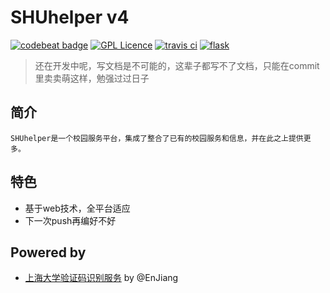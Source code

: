 # SHUhelper v4

[![codebeat badge](https://codebeat.co/badges/97b9864b-ffc5-497a-a4bd-27d73cc95e46)](https://codebeat.co/projects/github-com-shuopensourcecommunity-shuhelper-master)
[![GPL Licence](https://badges.frapsoft.com/os/gpl/gpl.svg?v=103)](https://opensource.org/licenses/GPL-3.0/)
[![travis ci](https://api.travis-ci.org/shuopensourcecommunity/SHUhelper.svg?branch=master)](https://travis-ci.org/shuopensourcecommunity/SHUhelper)
[![flask](http://flask.pocoo.org/static/badges/made-with-flask-s.png)](http://flask.pocoo.org/)

> 还在开发中呢，写文档是不可能的，这辈子都写不了文档，只能在commit里卖卖萌这样，勉强过过日子

## 简介

    SHUhelper是一个校园服务平台，集成了整合了已有的校园服务和信息，并在此之上提供更多。

## 特色

* 基于web技术，全平台适应
* 下一次push再编好不好

## Powered by

* [上海大学验证码识别服务](https://github.com/shuopensourcecommunity/anti-captcha.shuosc.org) by @EnJiang
